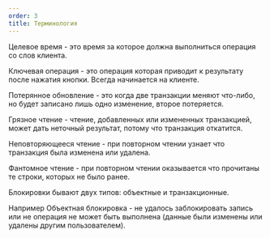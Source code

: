 ```yaml
---
order: 3
title: Терминология
---
```


Целевое время - это время за которое должна выполниться операция со слов клиента.

Ключевая операция - это операция которая приводит к результату после нажатия кнопки. Всегда начинается на клиенте.



Потерянное обновление - это когда две транзакции меняют что-либо, но будет записано лишь одно изменение, второе потеряется.

Грязное чтение - чтение, добавленных или измененных транзакцией, может дать неточный результат, потому что транзакция откатится.

Неповторяющееся чтение - при повторном чтении узнает что транзакция была изменена или удалена.

Фантомное чтение - при повторном чтении оказывается что прочитаны те строки, которых не было ранее.



Блокировки бывают двух типов: объектные и транзакционные.

Например Объектная блокировка - не удалось заблокировать запись или не операция не может быть выполнена (данные были изменены или удалены другим пользователем).




